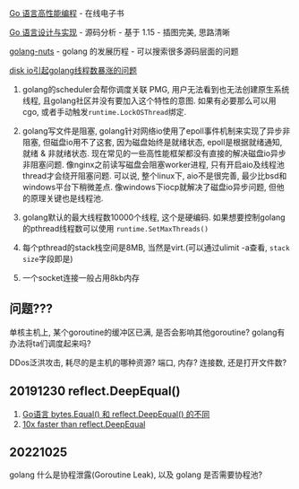 [Go 语言高性能编程](https://geektutu.com/post/high-performance-go.html)
    - 在线电子书

[Go 语言设计与实现](https://draveness.me/golang/)
    - 源码分析
    - 基于 1.15
    - 插图完美, 思路清晰

[golang-nuts](https://groups.google.com/g/golang-nuts/)
    - golang 的发展历程
    - 可以搜索很多源码层面的问题

[disk io引起golang线程数暴涨的问题](http://xiaorui.cc/2018/04/23/disk-io%E5%BC%95%E8%B5%B7golang%E7%BA%BF%E7%A8%8B%E6%95%B0%E6%9A%B4%E6%B6%A8%E7%9A%84%E9%97%AE%E9%A2%98/)

1. golang的scheduler会帮你调度关联 PMG, 用户无法看到也无法创建原生系统线程, 且golang社区并没有要加入这个特性的意图. 如果有必要那么可以用cgo, 或者手动触发`runtime.LockOSThread`绑定.

3. golang写文件是阻塞, golang针对网络io使用了epoll事件机制来实现了异步非阻塞, 但磁盘io用不了这套, 因为磁盘始终是就绪状态, epoll是根据就绪通知, 就绪 & 非就绪状态. 现在常见的一些高性能框架都没有直接的解决磁盘io异步非阻塞问题. 像nginx之前读写磁盘会阻塞worker进程, 只有开启aio及线程池thread才会绕开阻塞问题. 可以说, 整个linux下, aio不是很完善, 最少比bsd和windows平台下稍微差点. 像windows下iocp就解决了磁盘io异步问题, 但他的原理关键也是线程池.

4. golang默认的最大线程数10000个线程, 这个是硬编码. 如果想要控制golang的pthread线程数可以使用 `runtime.SetMaxThreads()`

2. 每个pthread的stack栈空间是8MB, 当然是virt.(可以通过ulimit -a查看, `stack size`字段即是)
3. 一个socket连接一般占用8kb内存

## 问题???

单核主机上, 某个goroutine的缓冲区已满, 是否会影响其他goroutine? golang有办法将ta们调度起来吗?

DDos泛洪攻击, 耗尽的是主机的哪种资源? 端口, 内存? 连接数, 还是打开文件数?

## 20191230 reflect.DeepEqual()

1. [Go语言 bytes.Equal() 和 reflect.DeepEqual() 的不同](https://www.cnblogs.com/hanyu100/p/8717456.html)
2. [10x faster than reflect.DeepEqual](https://zhuanlan.zhihu.com/p/55654454)

## 20221025

golang 什么是协程泄露(Goroutine Leak), 以及 golang 是否需要协程池?
